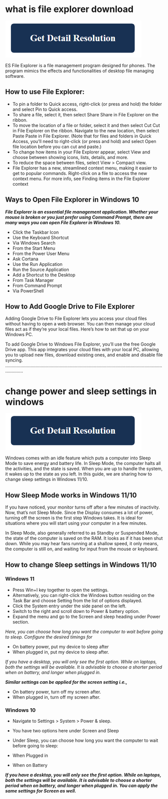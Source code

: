 # what is file explorer download

[![operating system](get-detail.png)](https://github.com/guidingtech/what.is.file.explorer.download)

ES File Explorer is a file management program designed for phones. The program mimics the effects and functionalities of desktop file managing software.

## How to use File Explorer:

* To pin a folder to Quick access, right-click (or press and hold) the folder and select Pin to Quick access.
* To share a file, select it, then select Share Share in File Explorer on the ribbon. 
* To move the location of a file or folder, select it and then select Cut  Cut in File Explorer on the ribbon. Navigate to the new location, then select Paste  Paste in File Explorer. (Note that for files and folders in Quick Access, you'll need to right-click (or press and hold) and select Open file location before you can cut and paste.)
* To change how items in your File Explorer appear, select View and choose between showing icons, lists, details, and more.
* To reduce the space between files, select View > Compact view.
* File Explorer has a new, streamlined context menu, making it easier to get to popular commands. Right-click on a file to access the new context menu. For more info, see Finding items in the File Explorer context

## Ways to Open File Explorer in Windows 10

**_File Explorer is an essential file management application. Whether your mouse is broken or you just prefer using Command Prompt, there are many ways you can open File Explorer in Windows 10._**

* Click the Taskbar Icon
* Use the Keyboard Shortcut
* Via Windows Search
* From the Start Menu
* From the Power User Menu
* Ask Cortana
* Use the Run Application
* Run the Source Application
* Add a Shortcut to the Desktop
* From Task Manager
* From Command Prompt
* Via PowerShell

## How to Add Google Drive to File Explorer

Adding Google Drive to File Explorer lets you access your cloud files without having to open a web browser. You can then manage your cloud files act as if they’re your local files. Here’s how to set that up on your Windows PC.

To add Google Drive to Windows File Explorer, you’ll use the free Google Drive app. This app integrates your cloud files with your local PC, allowing you to upload new files, download existing ones, and enable and disable file syncing.
..........................................................................................................................................

# change power and sleep settings in windows

[![change power and sleep settings in windows](get-detail.png)](https://github.com/ensoftonic/shutdown.pc)

Windows comes with an idle feature which puts a computer into Sleep Mode to save energy and battery life.  In Sleep Mode, the computer halts all the activities, and the state is saved. When you are up to handle the system, it wakes up to the state as you left. In this guide, we are sharing how to change sleep settings in Windows 11/10.

## How Sleep Mode works in Windows 11/10

If you have noticed, your monitor turns off after a few minutes of inactivity. Now, that’s not Sleep Mode. Since the Display consumes a lot of power, turning off the screen is the first step Windows takes. It is ideal for situations where you will start using your computer in a few minutes.

In Sleep Mode, also generally referred to as Standby or Suspended Mode, the state of the computer is saved on the RAM. It looks as if it has been shut down. While you may hear fans running at a shallow speed, it only means, the computer is still on, and waiting for input from the mouse or keyboard.

## How to change Sleep settings in Windows 11/10

### Windows 11

* Press Win+I key together to open the settings.
* Alternatively, you can right-click the Windows button residing on the Task Bar and choose Setting from the list of options displayed.
* Click the System entry under the side panel on the left.
* Switch to the right and scroll down to Power & battery option.
* Expand the menu and go to the Screen and sleep heading under Power section.

_Here, you can choose how long you want the computer to wait before going to sleep. Configure the desired timings for_

* On battery power, put my device to sleep after
* When plugged in, put my device to sleep after.

_If you have a desktop, you will only see the first option. While on laptops, both the settings will be available. It is advisable to choose a shorter period when on battery, and longer when plugged in._

**_Similar settings can be applied for the screen setting i.e.,_**

* On battery power, turn off my screen after.
* When plugged in, turn off my screen after.

### Windows 10

* Navigate to Settings  > System > Power & sleep.
* You have two options here under Screen and Sleep
* Under Sleep, you can choose how long you want the computer to wait before going to sleep:

* When Plugged in
* When on Battery

**_If you have a desktop, you will only see the first option. While on laptops, both the settings will be available. It is advisable to choose a shorter period when on battery, and longer when plugged in. You can apply the same settings for Screen as well._**
